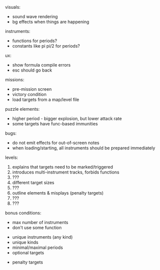 visuals:
- sound wave rendering
- bg effects when things are happening

instruments:
- functions for periods?
- constants like pi pi/2 for periods?

ux:
- show formula compile errors
- esc should go back

missions:
- pre-mission screen
- victory condition
- load targets from a map/level file

puzzle elements:
- higher period - bigger explosion, but lower attack rate
- some targets have func-based immunities

bugs:
- do not emit effects for out-of-screen notes
- when loading/starting, all instruments should be prepared immediately

levels:
1. explains that targets need to be marked/triggered
2. introduces multi-instrument tracks, forbids functions
3. ???
4. different target sizes
5. ???
6. outline elements & misplays (penalty targets)
7. ???
8. ???

bonus conditions:
+ max number of instruments
+ don't use some function
- unique instruments (any kind)
- unique kinds
- minimal/maximal periods
- optional targets
+ penalty targets
